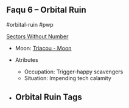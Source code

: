 ## Faqu 6 &ndash; Orbital Ruin

#orbital-ruin #pwp

[Sectors Without Number](https://sectorswithoutnumber.com/sector/bfDcBzTtgpeyLUfwzjio/orbitalRuin/ngjEHaOplXtaa4CRSIvb)

- Moon: [Triacou - Moon](../../../Gaming/StarsWithoutNumber/PiratesWithoutPlunder/Triacou%20-%20Moon.md)

- Atributes
	- Occupation: Trigger-happy scavengers
	- Situation: Impending tech calamity

- Orbital Ruin Tags
	- 
